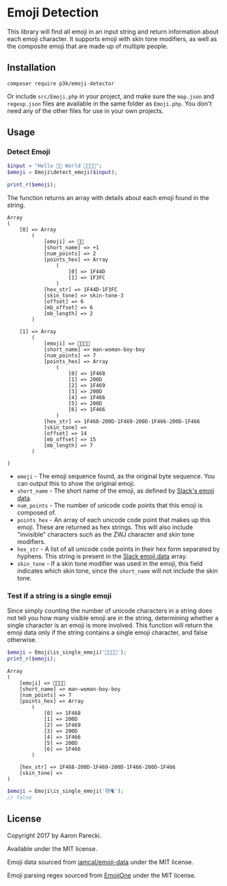 Emoji Detection
===============

This library will find all emoji in an input string and return information about each emoji character. It supports emoji with skin tone modifiers, as well as the composite emoji that are made up of multiple people.

Installation
------------

```
composer require p3k/emoji-detector
```

Or include `src/Emoji.php` in your project, and make sure the `map.json` and `regexp.json` files are available in the same folder as `Emoji.php`. You don't need any of the other files for use in your own projects.

Usage
-----

### Detect Emoji

```php
$input = "Hello 👍🏼 World 👨‍👩‍👦‍👦";
$emoji = Emoji\detect_emoji($input);

print_r($emoji);
```

The function returns an array with details about each emoji found in the string.

```
Array
(
    [0] => Array
        (
            [emoji] => 👍🏼
            [short_name] => +1
            [num_points] => 2
            [points_hex] => Array
                (
                    [0] => 1F44D
                    [1] => 1F3FC
                )
            [hex_str] => 1F44D-1F3FC
            [skin_tone] => skin-tone-3
            [offset] => 6
            [mb_offset] => 6
            [mb_length] => 2
        )

    [1] => Array
        (
            [emoji] => 👨‍👩‍👦‍👦
            [short_name] => man-woman-boy-boy
            [num_points] => 7
            [points_hex] => Array
                (
                    [0] => 1F468
                    [1] => 200D
                    [2] => 1F469
                    [3] => 200D
                    [4] => 1F466
                    [5] => 200D
                    [6] => 1F466
                )
            [hex_str] => 1F468-200D-1F469-200D-1F466-200D-1F466
            [skin_tone] =>
            [offset] => 14
            [mb_offset] => 15
            [mb_length] => 7
        )

)
```

* `emoji` - The emoji sequence found, as the original byte sequence. You can output this to show the original emoji.
* `short_name` - The short name of the emoji, as defined by [Slack's emoji data](https://github.com/iamcal/emoji-data).
* `num_points` - The number of unicode code points that this emoji is composed of.
* `points_hex` - An array of each unicode code point that makes up this emoji. These are returned as hex strings. This will also include "invisible" characters such as the ZWJ character and skin tone modifiers.
* `hex_str` - A list of all unicode code points in their hex form separated by hyphens. This string is present in the [Slack emoji data](https://github.com/iamcal/emoji-data) array.
* `skin_tone` - If a skin tone modifier was used in the emoji, this field indicates which skin tone, since the `short_name` will not include the skin tone.


### Test if a string is a single emoji

Since simply counting the number of unicode characters in a string does not tell you how many visible emoji are in the string, determining whether a single character is an emoji is more involved. This function will return the emoji data only if the string contains a single emoji character, and false otherwise.

```php
$emoji = Emoji\is_single_emoji('👨‍👩‍👦‍👦');
print_r($emoji);
```

```
Array
(
    [emoji] => 👨‍👩‍👦‍👦
    [short_name] => man-woman-boy-boy
    [num_points] => 7
    [points_hex] => Array
        (
            [0] => 1F468
            [1] => 200D
            [2] => 1F469
            [3] => 200D
            [4] => 1F466
            [5] => 200D
            [6] => 1F466
        )

    [hex_str] => 1F468-200D-1F469-200D-1F466-200D-1F466
    [skin_tone] =>
)
```

```php
$emoji = Emoji\is_single_emoji('😻🐈');
// false
```


License
-------

Copyright 2017 by Aaron Parecki.

Available under the MIT license.

Emoji data sourced from [iamcal/emoji-data](https://github.com/iamcal/emoji-data) under the MIT license.

Emoji parsing regex sourced from [EmojiOne](https://github.com/Ranks/emojione) under the MIT license.

